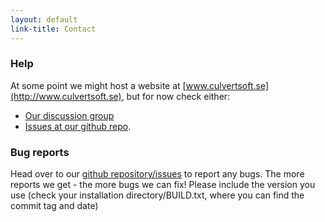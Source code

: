 ```yaml
---
layout: default
link-title: Contact
---
```


### Help

At some point we might host a website at [www.culvertsoft.se](http://www.culvertsoft.se), but for now check either:

 * [Our discussion group](https://groups.google.com/forum/?hl=en#!forum/mgen-mailing-list)
 * [Issues at our github repo](https://github.com/culvertsoft/mgen).



### Bug reports

Head over to our [github repository/issues](https://github.com/culvertsoft/mgen/issues) to report any bugs. The more reports we get - the more bugs we can fix! Please include the version you use (check your installation directory/BUILD.txt, where you can find the commit tag and date)


